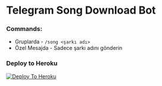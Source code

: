 # Telegram Song Download Bot 

### Commands:
- Gruplarda - `/song <şarkı adı>`
- Özel Mesajda - Sadece şarkı adını gönderin

### Deploy to Heroku 

[![Deploy To Heroku](https://www.herokucdn.com/deploy/button.svg)](https://heroku.com/deploy?template=https://github.com/bkaanozsr1/TG_Music_Bot)
